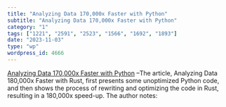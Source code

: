 ```yaml
---
title: "Analyzing Data 170,000x Faster with Python"
subtitle: "Analyzing Data 170,000x Faster with Python"
category: "1"
tags: ["1221", "2591", "2523", "1566", "1692", "1893"]
date: "2023-11-03"
type: "wp"
wordpress_id: 4666
---
```

[ Analyzing Data 170,000x Faster with Python]( https://sidsite.com/posts/python-corrset-optimization/) –The article, Analyzing Data 180,000x Faster with Rust, first presents some unoptimized Python code, and then shows the process of rewriting and optimizing the code in Rust, resulting in a 180,000x speed-up. The author notes: